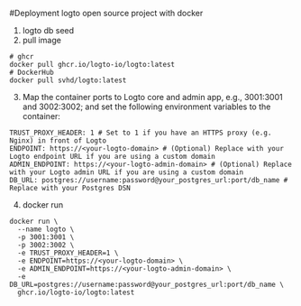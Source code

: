 #Deployment logto open source project with docker 
1. logto db seed
2. pull image 
```
# ghcr
docker pull ghcr.io/logto-io/logto:latest
# DockerHub
docker pull svhd/logto:latest
```

3. Map the container ports to Logto core and admin app, e.g., 3001:3001 and 3002:3002; and set the following environment variables to the container:
```
TRUST_PROXY_HEADER: 1 # Set to 1 if you have an HTTPS proxy (e.g. Nginx) in front of Logto
ENDPOINT: https://<your-logto-domain> # (Optional) Replace with your Logto endpoint URL if you are using a custom domain
ADMIN_ENDPOINT: https://<your-logto-admin-domain> # (Optional) Replace with your Logto admin URL if you are using a custom domain
DB_URL: postgres://username:password@your_postgres_url:port/db_name # Replace with your Postgres DSN
```

4. docker run 
```
docker run \
  --name logto \
  -p 3001:3001 \
  -p 3002:3002 \
  -e TRUST_PROXY_HEADER=1 \
  -e ENDPOINT=https://<your-logto-domain> \
  -e ADMIN_ENDPOINT=https://<your-logto-admin-domain> \
  -e DB_URL=postgres://username:password@your_postgres_url:port/db_name \
  ghcr.io/logto-io/logto:latest
````